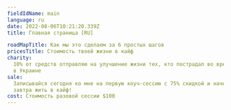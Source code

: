 ```yaml
---
fieldIdName: main
language: ru
date: 2022-08-06T10:21:20.339Z
title: Главная страница [RU]

roadMapTitle: Как мы это сделаем за 6 простых шагов
pricesTitle: Стоимость твоей жизни в кайф
charity:
  10% от средств отправляю на улучшение жизни тех, кто пострадал во время войны
  в Украине
sale:
  Записывайся сегодня ко мне на первую коуч-сессию с 75% скидкой и начни уже
  завтра жить в кайф!
cost: Стоимость разовой сессии $100
---
```

